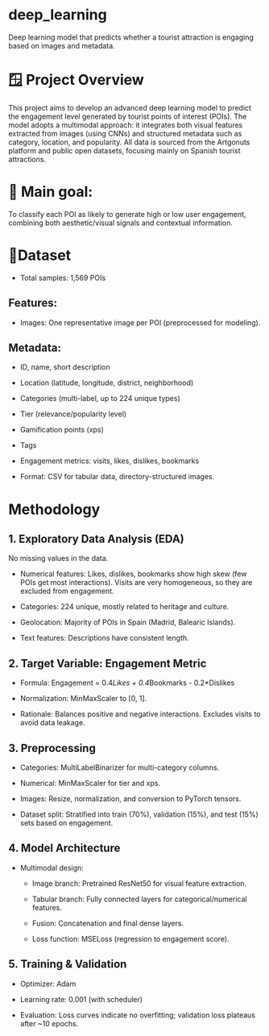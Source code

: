 # deep_learning
Deep learning model that predicts whether a tourist attraction is engaging based on images and metadata.

# 🪟 Project Overview
This project aims to develop an advanced deep learning model to predict the engagement level generated by tourist points of interest (POIs). The model adopts a multimodal approach: it integrates both visual features extracted from images (using CNNs) and structured metadata such as category, location, and popularity. All data is sourced from the Artgonuts platform and public open datasets, focusing mainly on Spanish tourist attractions.

# 🎯 Main goal:
To classify each POI as likely to generate high or low user engagement, combining both aesthetic/visual signals and contextual information.

# 📎Dataset
- Total samples: 1,569 POIs

## Features:

- Images: One representative image per POI (preprocessed for modeling).

## Metadata:

- ID, name, short description

- Location (latitude, longitude, district, neighborhood)

- Categories (multi-label, up to 224 unique types)

- Tier (relevance/popularity level)

- Gamification points (xps)

- Tags

- Engagement metrics: visits, likes, dislikes, bookmarks

- Format: CSV for tabular data, directory-structured images.

# Methodology
## 1. Exploratory Data Analysis (EDA)
No missing values in the data.

- Numerical features: Likes, dislikes, bookmarks show high skew (few POIs get most interactions). Visits are very homogeneous, so they are excluded from engagement.

- Categories: 224 unique, mostly related to heritage and culture.

- Geolocation: Majority of POIs in Spain (Madrid, Balearic Islands).

- Text features: Descriptions have consistent length.

## 2. Target Variable: Engagement Metric

- Formula: 
  Engagement = 0.4*Likes + 0.4*Bookmarks - 0.2*Dislikes

- Normalization: MinMaxScaler to [0, 1].

- Rationale: Balances positive and negative interactions. Excludes visits to avoid data leakage.

## 3. Preprocessing
- Categories: MultiLabelBinarizer for multi-category columns.

- Numerical: MinMaxScaler for tier and xps.

- Images: Resize, normalization, and conversion to PyTorch tensors.

- Dataset split: Stratified into train (70%), validation (15%), and test (15%) sets based on engagement.

## 4. Model Architecture

- Multimodal design:

  - Image branch: Pretrained ResNet50 for visual feature extraction.
  
  - Tabular branch: Fully connected layers for categorical/numerical features.
  
  - Fusion: Concatenation and final dense layers.
  
  - Loss function: MSELoss (regression to engagement score).

## 5. Training & Validation
- Optimizer: Adam

- Learning rate: 0.001 (with scheduler)

- Evaluation: Loss curves indicate no overfitting; validation loss plateaus after ~10 epochs.





